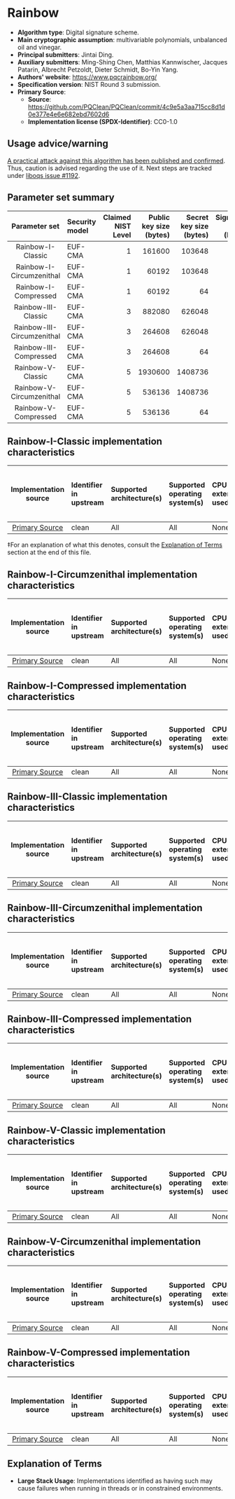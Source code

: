 # Rainbow

- **Algorithm type**: Digital signature scheme.
- **Main cryptographic assumption**: multivariable polynomials, unbalanced oil and vinegar.
- **Principal submitters**: Jintai Ding.
- **Auxiliary submitters**: Ming-Shing Chen, Matthias Kannwischer, Jacques Patarin, Albrecht Petzoldt, Dieter Schmidt, Bo-Yin Yang.
- **Authors' website**: https://www.pqcrainbow.org/
- **Specification version**: NIST Round 3 submission.
- **Primary Source**<a name="primary-source"></a>:
  - **Source**: https://github.com/PQClean/PQClean/commit/4c9e5a3aa715cc8d1d0e377e4e6e682ebd7602d6
  - **Implementation license (SPDX-Identifier)**: CC0-1.0


## Usage advice/warning

[A practical attack against this algorithm has been published and confirmed](https://groups.google.com/a/list.nist.gov/g/pqc-forum/c/KFgw5_qCXiI?pli=1). Thus, caution is advised regarding the use of it. Next steps are tracked under [liboqs issue #1192](https://github.com/open-quantum-safe/liboqs/issues/1192).

## Parameter set summary

|       Parameter set        | Security model   |   Claimed NIST Level |   Public key size (bytes) |   Secret key size (bytes) |   Signature size (bytes) |
|:--------------------------:|:-----------------|---------------------:|--------------------------:|--------------------------:|-------------------------:|
|     Rainbow-I-Classic      | EUF-CMA          |                    1 |                    161600 |                    103648 |                       66 |
|  Rainbow-I-Circumzenithal  | EUF-CMA          |                    1 |                     60192 |                    103648 |                       66 |
|    Rainbow-I-Compressed    | EUF-CMA          |                    1 |                     60192 |                        64 |                       66 |
|    Rainbow-III-Classic     | EUF-CMA          |                    3 |                    882080 |                    626048 |                      164 |
| Rainbow-III-Circumzenithal | EUF-CMA          |                    3 |                    264608 |                    626048 |                      164 |
|   Rainbow-III-Compressed   | EUF-CMA          |                    3 |                    264608 |                        64 |                      164 |
|     Rainbow-V-Classic      | EUF-CMA          |                    5 |                   1930600 |                   1408736 |                      212 |
|  Rainbow-V-Circumzenithal  | EUF-CMA          |                    5 |                    536136 |                   1408736 |                      212 |
|    Rainbow-V-Compressed    | EUF-CMA          |                    5 |                    536136 |                        64 |                      212 |

## Rainbow-I-Classic implementation characteristics

|       Implementation source       | Identifier in upstream   | Supported architecture(s)   | Supported operating system(s)   | CPU extension(s) used   | No branching-on-secrets claimed?   | No branching-on-secrets checked by valgrind?   | Large stack usage?‡   |
|:---------------------------------:|:-------------------------|:----------------------------|:--------------------------------|:------------------------|:-----------------------------------|:-----------------------------------------------|:----------------------|
| [Primary Source](#primary-source) | clean                    | All                         | All                             | None                    | True                               | True                                           | False                 |

 ‡For an explanation of what this denotes, consult the [Explanation of Terms](#explanation-of-terms) section at the end of this file.

## Rainbow-I-Circumzenithal implementation characteristics

|       Implementation source       | Identifier in upstream   | Supported architecture(s)   | Supported operating system(s)   | CPU extension(s) used   | No branching-on-secrets claimed?   | No branching-on-secrets checked by valgrind?   | Large stack usage?   |
|:---------------------------------:|:-------------------------|:----------------------------|:--------------------------------|:------------------------|:-----------------------------------|:-----------------------------------------------|:---------------------|
| [Primary Source](#primary-source) | clean                    | All                         | All                             | None                    | True                               | True                                           | False                |

## Rainbow-I-Compressed implementation characteristics

|       Implementation source       | Identifier in upstream   | Supported architecture(s)   | Supported operating system(s)   | CPU extension(s) used   | No branching-on-secrets claimed?   | No branching-on-secrets checked by valgrind?   | Large stack usage?   |
|:---------------------------------:|:-------------------------|:----------------------------|:--------------------------------|:------------------------|:-----------------------------------|:-----------------------------------------------|:---------------------|
| [Primary Source](#primary-source) | clean                    | All                         | All                             | None                    | True                               | True                                           | False                |

## Rainbow-III-Classic implementation characteristics

|       Implementation source       | Identifier in upstream   | Supported architecture(s)   | Supported operating system(s)   | CPU extension(s) used   | No branching-on-secrets claimed?   | No branching-on-secrets checked by valgrind?   | Large stack usage?   |
|:---------------------------------:|:-------------------------|:----------------------------|:--------------------------------|:------------------------|:-----------------------------------|:-----------------------------------------------|:---------------------|
| [Primary Source](#primary-source) | clean                    | All                         | All                             | None                    | True                               | True                                           | True                 |

## Rainbow-III-Circumzenithal implementation characteristics

|       Implementation source       | Identifier in upstream   | Supported architecture(s)   | Supported operating system(s)   | CPU extension(s) used   | No branching-on-secrets claimed?   | No branching-on-secrets checked by valgrind?   | Large stack usage?   |
|:---------------------------------:|:-------------------------|:----------------------------|:--------------------------------|:------------------------|:-----------------------------------|:-----------------------------------------------|:---------------------|
| [Primary Source](#primary-source) | clean                    | All                         | All                             | None                    | True                               | True                                           | True                 |

## Rainbow-III-Compressed implementation characteristics

|       Implementation source       | Identifier in upstream   | Supported architecture(s)   | Supported operating system(s)   | CPU extension(s) used   | No branching-on-secrets claimed?   | No branching-on-secrets checked by valgrind?   | Large stack usage?   |
|:---------------------------------:|:-------------------------|:----------------------------|:--------------------------------|:------------------------|:-----------------------------------|:-----------------------------------------------|:---------------------|
| [Primary Source](#primary-source) | clean                    | All                         | All                             | None                    | True                               | True                                           | True                 |

## Rainbow-V-Classic implementation characteristics

|       Implementation source       | Identifier in upstream   | Supported architecture(s)   | Supported operating system(s)   | CPU extension(s) used   | No branching-on-secrets claimed?   | No branching-on-secrets checked by valgrind?   | Large stack usage?   |
|:---------------------------------:|:-------------------------|:----------------------------|:--------------------------------|:------------------------|:-----------------------------------|:-----------------------------------------------|:---------------------|
| [Primary Source](#primary-source) | clean                    | All                         | All                             | None                    | True                               | True                                           | True                 |

## Rainbow-V-Circumzenithal implementation characteristics

|       Implementation source       | Identifier in upstream   | Supported architecture(s)   | Supported operating system(s)   | CPU extension(s) used   | No branching-on-secrets claimed?   | No branching-on-secrets checked by valgrind?   | Large stack usage?   |
|:---------------------------------:|:-------------------------|:----------------------------|:--------------------------------|:------------------------|:-----------------------------------|:-----------------------------------------------|:---------------------|
| [Primary Source](#primary-source) | clean                    | All                         | All                             | None                    | True                               | True                                           | True                 |

## Rainbow-V-Compressed implementation characteristics

|       Implementation source       | Identifier in upstream   | Supported architecture(s)   | Supported operating system(s)   | CPU extension(s) used   | No branching-on-secrets claimed?   | No branching-on-secrets checked by valgrind?   | Large stack usage?   |
|:---------------------------------:|:-------------------------|:----------------------------|:--------------------------------|:------------------------|:-----------------------------------|:-----------------------------------------------|:---------------------|
| [Primary Source](#primary-source) | clean                    | All                         | All                             | None                    | True                               | True                                           | True                 |

## Explanation of Terms

- **Large Stack Usage**: Implementations identified as having such may cause failures when running in threads or in constrained environments.
